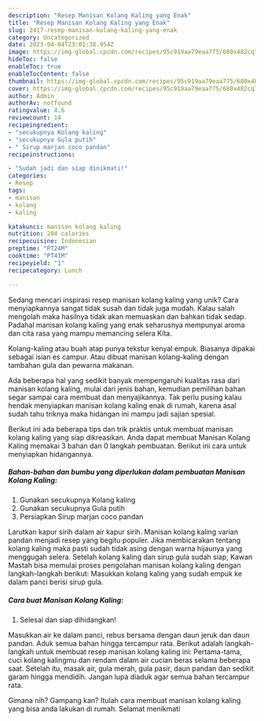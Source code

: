 ```yaml
---
description: "Resep Manisan Kolang Kaling yang Enak"
title: "Resep Manisan Kolang Kaling yang Enak"
slug: 2417-resep-manisan-kolang-kaling-yang-enak
category: Uncategorized
date: 2023-04-04T23:01:38.954Z
image: https://img-global.cpcdn.com/recipes/95c919aa79eaa775/680x482cq70/manisan-kolang-kaling-foto-resep-utama.jpg
hideToc: false
enableToc: true
enableTocContent: false
thumbnail: https://img-global.cpcdn.com/recipes/95c919aa79eaa775/680x482cq70/manisan-kolang-kaling-foto-resep-utama.jpg
cover: https://img-global.cpcdn.com/recipes/95c919aa79eaa775/680x482cq70/manisan-kolang-kaling-foto-resep-utama.jpg
author: Admin
authorAv: notfound
ratingvalue: 4.6
reviewcount: 14
recipeingredient:
- "secukupnya Kolang kaling"
- "secukupnya Gula putih"
- " Sirup marjan coco pandan"
recipeinstructions:

- "Sudah jadi dan siap dinikmati!"
categories:
- Resep
tags:
- manisan
- kolang
- kaling

katakunci: manisan kolang kaling 
nutrition: 284 calories
recipecuisine: Indonesian
preptime: "PT24M"
cooktime: "PT41M"
recipeyield: "1"
recipecategory: Lunch

---
```





Sedang mencari inspirasi resep manisan kolang kaling yang unik? Cara menyiapkannya sangat tidak susah dan tidak juga mudah. Kalau salah mengolah maka hasilnya tidak akan memuaskan dan bahkan tidak sedap. Padahal manisan kolang kaling yang enak seharusnya mempunyai aroma dan cita rasa yang mampu memancing selera Kita.





Kolang-kaling atau buah atap punya tekstur kenyal empuk. Biasanya dipakai sebagai isian es campur. Atau dibuat manisan kolang-kaling dengan tambahan gula dan pewarna makanan.

Ada beberapa hal yang sedikit banyak mempengaruhi kualitas rasa dari manisan kolang kaling, mulai dari jenis bahan, kemudian pemilihan bahan segar sampai cara membuat dan menyajikannya. Tak perlu pusing kalau hendak menyiapkan manisan kolang kaling enak di rumah, karena asal sudah tahu triknya maka hidangan ini mampu jadi sajian spesial.






Berikut ini ada beberapa tips dan trik praktis untuk membuat manisan kolang kaling yang siap dikreasikan. Anda dapat membuat Manisan Kolang Kaling memakai 3 bahan dan 0 langkah pembuatan. Berikut ini cara untuk menyiapkan hidangannya.

<!--inarticleads1-->

##### Bahan-bahan dan bumbu yang diperlukan dalam pembuatan Manisan Kolang Kaling:

1. Gunakan secukupnya Kolang kaling
1. Gunakan secukupnya Gula putih
1. Persiapkan  Sirup marjan coco pandan


Larutkan kapur sirih dalam air kapur sirih. Manisan kolang kaling varian pandan menjadi resep yang begitu populer. Jika membicarakan tentang kolang kaling maka pasti sudah tidak asing dengan warna hijaunya yang menggugah selera. Setelah kolang kaling dan sirup gula sudah siap, Kawan Mastah bisa memulai proses pengolahan manisan kolang kaling dengan langkah-langkah berikut: Masukkan kolang kaling yang sudah empuk ke dalam panci berisi sirup gula. 

<!--inarticleads2-->

##### Cara buat Manisan Kolang Kaling:


1. Selesai dan siap dihidangkan!

Masukkan air ke dalam panci, rebus bersama dengan daun jeruk dan daun pandan. Aduk semua bahan hingga tercampur rata. Berikut adalah langkah-langkah untuk membuat resep manisan kolang kaling ini: Pertama-tama, cuci kolang kalingmu dan rendam dalam air cucian beras selama beberapa saat. Setelah itu, masak air, gula merah, gula pasir, daun pandan dan sedikit garam hingga mendidih. Jangan lupa diaduk agar semua bahan tercampur rata. 

Gimana nih? Gampang kan? Itulah cara membuat manisan kolang kaling yang bisa anda lakukan di rumah. Selamat menikmati
